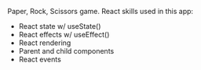 Paper, Rock, Scissors game.
React skills used in this app:
- React state w/ useState()
- React effects w/ useEffect()
- React rendering
- Parent and child components
- React events
